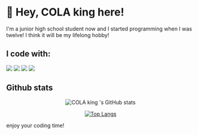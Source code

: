 # :wave: Hey, COLA king here!

I'm a junior high school student now and I started programming when I was twelve!
I think it will be my lifelong hobby!

## I code with:
[![](https://img.shields.io/badge/python3.7-orange?style=for-the-badge&logo=python&logoColor=blue)]({linkUrl})
[![](https://img.shields.io/badge/javascript-green?style=for-the-badge&logo=javascript&logoColor=yellow)]({linkUrl})
[![](https://img.shields.io/badge/html5-blue?style=for-the-badge&logo=html5&logoColor=black)]({linkUrl})
[![](https://img.shields.io/badge/c/c++-pink?style=for-the-badge&logo=c&logoColor=white)]({linkUrl})


## Github stats
<div align=center>
  
![COLA king 's GitHub stats](https://github-readme-stats.vercel.app/api?username=Jiale-Zhao&show_icons=true&theme=radical&hide_border=true)

[![Top Langs](https://github-readme-stats.vercel.app/api/top-langs/?username=Jiale-Zhao&theme=radical&hide_border=true&layout=compact)](https://github.com/Jiale-Zhao/github-readme-stats)
</div>

enjoy your coding time!
